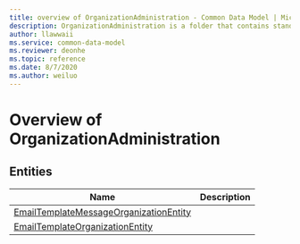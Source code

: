 ```yaml
---
title: overview of OrganizationAdministration - Common Data Model | Microsoft Docs
description: OrganizationAdministration is a folder that contains standard entities related to the Common Data Model.
author: llawwaii
ms.service: common-data-model
ms.reviewer: deonhe
ms.topic: reference
ms.date: 8/7/2020
ms.author: weiluo
---
```


# Overview of OrganizationAdministration


## Entities

|Name|Description|
|---|---|
|[EmailTemplateMessageOrganizationEntity](EmailTemplateMessageOrganizationEntity.md)||
|[EmailTemplateOrganizationEntity](EmailTemplateOrganizationEntity.md)||

